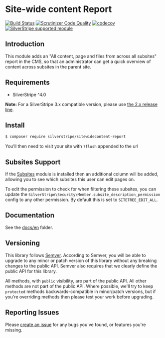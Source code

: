 # Site-wide content Report

[![Build Status](https://api.travis-ci.com/silverstripe/silverstripe-sitewidecontent-report.svg?branch=3)](https://travis-ci.com/silverstripe/silverstripe-sitewidecontent-report)
[![Scrutinizer Code Quality](https://scrutinizer-ci.com/g/silverstripe/silverstripe-sitewidecontent-report/badges/quality-score.png?b=master)](https://scrutinizer-ci.com/g/silverstripe/silverstripe-sitewidecontent-report/?branch=master)
[![codecov](https://codecov.io/gh/silverstripe/silverstripe-sitewidecontent-report/branch/master/graph/badge.svg)](https://codecov.io/gh/silverstripe/silverstripe-sitewidecontent-report)
[![SilverStripe supported module](https://img.shields.io/badge/silverstripe-supported-0071C4.svg)](https://www.silverstripe.org/software/addons/silverstripe-commercially-supported-module-list/)

## Introduction

This module adds an "All content, page and files from across all subsites" report in the CMS, so that
an administrator can get a quick overview of content across subsites in the parent site.

## Requirements

 * SilverStripe ^4.0

**Note:** For a SilverStripe 3.x compatible version, please use [the 2.x release line](https://github.com/silverstripe/silverstripe-sitewidecontent-report/tree/2.0).

## Install

```sh
$ composer require silverstripe/sitewidecontent-report
```
You'll then need to visit your site with `?flush` appended to the url

## Subsites Support

If the [Subsites](https://github.com/silverstripe/silverstripe-subsites) module is installed
then an additional column will be added, allowing you to see which subsites this user
can edit pages on.

To edit the permission to check for when filtering these subsites, you can update the
`SilverStripe\Security\Member.subsite_description_permission` config to any other permission. By default this
is set to `SITETREE_EDIT_ALL`.

## Documentation

See the [docs/en](docs/en/index.md) folder.

## Versioning

This library follows [Semver](http://semver.org). According to Semver, you will be able to upgrade to any minor or patch version of this library without any breaking changes to the public API. Semver also requires that we clearly define the public API for this library.

All methods, with `public` visibility, are part of the public API. All other methods are not part of the public API. Where possible, we'll try to keep `protected` methods backwards-compatible in minor/patch versions, but if you're overriding methods then please test your work before upgrading.

## Reporting Issues

Please [create an issue](https://github.com/silverstripe/sitewidecontent-report/issues) for any bugs you've found, or features you're missing.
